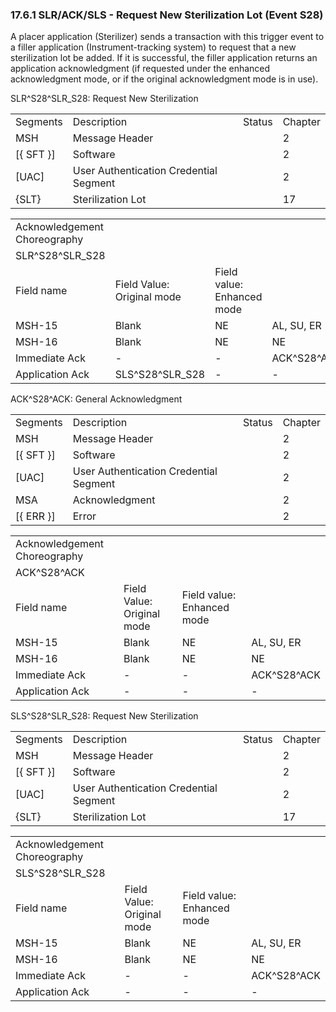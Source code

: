 ### 17.6.1 SLR/ACK/SLS - Request New Sterilization Lot (Event S28)

A placer application (Sterilizer) sends a transaction with this trigger event to a filler application (Instrument-tracking system) to request that a new sterilization lot be added. If it is successful, the filler application returns an application acknowledgment (if requested under the enhanced acknowledgment mode, or if the original acknowledgment mode is in use).

SLR^S28^SLR_S28: Request New Sterilization

|     |     |     |     |
| --- | --- | --- | --- |
| Segments | Description | Status | Chapter |
| MSH | Message Header |  | 2 |
| [\{ SFT }] | Software |  | 2 |
| [UAC] | User Authentication Credential Segment |  | 2 |
| \{SLT} | Sterilization Lot |  | 17 |

|     |     |     |     |     |     |
| --- | --- | --- | --- | --- | --- |
| Acknowledgement Choreography |  |  |  |  |  |
| SLR^S28^SLR_S28 |  |  |  |  |  |
| Field name | Field Value: Original mode | Field value: Enhanced mode |  |  |  |
| MSH-15 | Blank | NE | AL, SU, ER | NE | AL, SU, ER |
| MSH-16 | Blank | NE | NE | AL, SU, ER | AL, SU, ER |
| Immediate Ack | - | - | ACK^S28^ACK | - | ACK^S28^ACK |
| Application Ack | SLS^S28^SLR_S28 | - | - | SLS^S28^SLR_S28 | SLS^S28^SLR_S28 |

ACK^S28^ACK: General Acknowledgment

|     |     |     |     |
| --- | --- | --- | --- |
| Segments | Description | Status | Chapter |
| MSH | Message Header |  | 2 |
| [\{ SFT }] | Software |  | 2 |
| [UAC] | User Authentication Credential Segment |  | 2 |
| MSA | Acknowledgment |  | 2 |
| [\{ ERR }] | Error |  | 2 |

|     |     |     |     |
| --- | --- | --- | --- |
| Acknowledgement Choreography |  |  |  |
| ACK^S28^ACK |  |  |  |
| Field name | Field Value: Original mode | Field value: Enhanced mode |  |
| MSH-15 | Blank | NE | AL, SU, ER |
| MSH-16 | Blank | NE | NE |
| Immediate Ack | - | - | ACK^S28^ACK |
| Application Ack | - | - | - |

SLS^S28^SLR_S28: Request New Sterilization

|     |     |     |     |
| --- | --- | --- | --- |
| Segments | Description | Status | Chapter |
| MSH | Message Header |  | 2 |
| [\{ SFT }] | Software |  | 2 |
| [UAC] | User Authentication Credential Segment |  | 2 |
| \{SLT} | Sterilization Lot |  | 17 |

|     |     |     |     |
| --- | --- | --- | --- |
| Acknowledgement Choreography |  |  |  |
| SLS^S28^SLR_S28 |  |  |  |
| Field name | Field Value: Original mode | Field value: Enhanced mode |  |
| MSH-15 | Blank | NE | AL, SU, ER |
| MSH-16 | Blank | NE | NE |
| Immediate Ack | - | - | ACK^S28^ACK |
| Application Ack | - | - | - |
